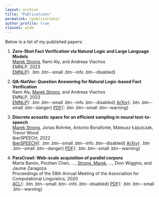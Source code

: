 ```yaml
---
layout: archive
title: "Publications"
permalink: /publications/
author_profile: true
classes: wide
---
```


Below is a list of my published papers:


1. **Zero-Shot Fact Verification via Natural Logic and Large Language Models**\
    <u>Marek Strong</u>, Rami Aly, and Andreas Vlachos\
    EMNLP, 2023\
    [EMNLP](#link){: .btn .btn--small .btn--info .btn--disabled}

2. **QA-NatVer: Question Answering for Natural Logic-based Fact Verification**\
    Rami Aly, <u>Marek Strong</u>, and Andreas Vlachos\
    EMNLP, 2023\
    [EMNLP](#link){: .btn .btn--small .btn--info .btn--disabled}
    [ArXiv](https://arxiv.org/abs/2310.14198){: .btn .btn--small .btn--danger}
    [PDF](https://arxiv.org/pdf/2310.14198){: .btn .btn--small .btn--warning}

3. **Discrete acoustic space for an efficient sampling in neural text-to-speech**\
    <u>Marek Strong</u>, Jonas Rohnke, Antonio Bonafonte, Mateusz Łajszczak, Trevor Wood\
    IberSPEECH, 2022\
    [IberSPEECH](#link){: .btn .btn--small .btn--info .btn--disabled}
    [ArXiv](https://arxiv.org/abs/2110.12539){: .btn .btn--small .btn--danger}
    [PDF](https://arxiv.org/pdf/2110.12539.pdf){: .btn .btn--small .btn--warning}

4. **ParaCrawl: Web-scale acquisition of parallel corpora**\
    Marta Banón, Pinzhen Chen, ..., <u>Strong, Marek</u>, ..., Dion Wiggins, and Jaume Zaragoza\
    Proceedings of the 58th Annual Meeting of the Association for Computational Linguistics, 2020\
    [ACL](#link){: .btn .btn--small .btn--info .btn--disabled}
    [PDF](https://aclanthology.org/2020.acl-main.417.pdf){: .btn .btn--small .btn--warning}
